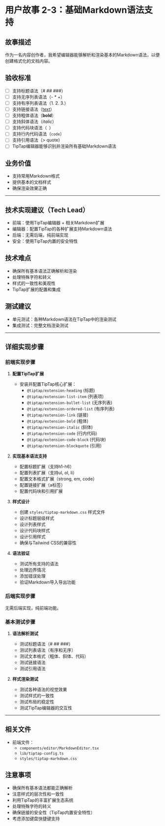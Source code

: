 # 用户故事 2-3：基础Markdown语法支持

## 故事描述

作为一名内容创作者，我希望编辑器能够解析和渲染基本的Markdown语法，以便创建格式化的文档内容。

## 验收标准

- [ ] 支持标题语法（# ## ###）
- [ ] 支持无序列表语法（- * +）
- [ ] 支持有序列表语法（1. 2. 3.）
- [ ] 支持链接语法（[text](url)）
- [ ] 支持粗体语法（**bold**）
- [ ] 支持斜体语法（*italic*）
- [ ] 支持代码块语法（``` ```）
- [ ] 支持行内代码语法（`code`）
- [ ] 支持引用语法（> quote）
- [ ] TipTap编辑器能够识别并渲染所有基础Markdown语法

## 业务价值

- 支持常用Markdown格式
- 提供基本的文档样式
- 确保渲染效果正确

---

## 技术实现建议（Tech Lead）

- 前端：使用TipTap编辑器 + 相关Markdown扩展
- 编辑器：配置TipTap的各种扩展支持Markdown语法
- 后端：无需后端，纯前端实现
- 安全：使用TipTap内置的安全特性

## 技术难点

- 确保所有基本语法正确解析和渲染
- 处理特殊字符和转义
- 样式的一致性和美观性
- TipTap扩展的配置和集成

## 测试建议

- 单元测试：各种Markdown语法在TipTap中的渲染测试
- 集成测试：完整文档渲染测试

---

## 详细实现步骤

### 前端实现步骤

1. **配置TipTap扩展**
   - 安装并配置TipTap核心扩展：
     - `@tiptap/extension-heading` (标题)
     - `@tiptap/extension-list-item` (列表项)
     - `@tiptap/extension-bullet-list` (无序列表)
     - `@tiptap/extension-ordered-list` (有序列表)
     - `@tiptap/extension-link` (链接)
     - `@tiptap/extension-bold` (粗体)
     - `@tiptap/extension-italic` (斜体)
     - `@tiptap/extension-code` (行内代码)
     - `@tiptap/extension-code-block` (代码块)
     - `@tiptap/extension-blockquote` (引用)

2. **实现基本语法支持**
   - 配置标题扩展（支持h1-h6）
   - 配置列表扩展（支持ul, ol, li）
   - 配置文本格式扩展（strong, em, code）
   - 配置链接扩展（a标签）
   - 配置代码块和引用扩展

3. **样式设计**
   - 创建 `styles/tiptap-markdown.css` 样式文件
   - 设计标题层级样式
   - 设计列表样式
   - 设计代码块样式
   - 设计引用样式
   - 确保与Tailwind CSS的兼容性

4. **语法验证**
   - 测试所有支持的语法
   - 处理边界情况
   - 添加错误处理
   - 验证Markdown导入导出功能

### 后端实现步骤

无需后端实现，纯前端功能。

### 基本测试步骤

1. **语法解析测试**
   - 测试标题语法（# ## ###）
   - 测试列表语法（有序和无序）
   - 测试文本格式（粗体、斜体、代码）
   - 测试链接语法
   - 测试引用语法

2. **样式渲染测试**
   - 测试各种语法的视觉效果
   - 测试样式的一致性
   - 测试布局的稳定性
   - 测试TipTap编辑器的交互性

---

## 相关文件

- 前端文件：
  - `components/editor/MarkdownEditor.tsx`
  - `lib/tiptap-config.ts`
  - `styles/tiptap-markdown.css`

## 注意事项

- 确保所有基本语法都能正确解析
- 注意样式的层次性和一致性
- 利用TipTap的丰富扩展生态系统
- 处理特殊字符的转义
- 确保链接的安全性（TipTap内置安全特性）
- 考虑添加键盘快捷键支持 